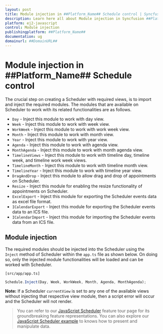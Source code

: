 ```yaml
---
layout: post
title: Module injection in ##Platform_Name## Schedule control | Syncfusion
description: Learn here all about Module injection in Syncfusion ##Platform_Name## Schedule control of Syncfusion Essential JS 2 and more.
platform: ej2-javascript
control: Module injection 
publishingplatform: ##Platform_Name##
documentation: ug
domainurl: ##DomainURL##
---
```


# Module injection in ##Platform_Name## Schedule control

The crucial step on creating a Scheduler with required views, is to import and inject the required modules. The modules that are available on Scheduler to work with its related functionalities are as follows.

* `Day` - Inject this module to work with day view.
* `Week` - Inject this module to work with week view.
* `WorkWeek` - Inject this module to work with work week view.
* `Month` - Inject this module to work with month view.
* `Year` - Inject this module to work with year view.
* `Agenda` - Inject this module to work with agenda view.
* `MonthAgenda` - Inject this module to work with month agenda view.
* `TimelineViews` - Inject this module to work with timeline day, timeline week, and timeline work week views.
* `TimelineMonth` - Inject this module to work with timeline month view.
* `TimelineYear` - Inject this module to work with timeline year view.
* `DragAndDrop` - Inject this module to allow drag and drop of appointments on Scheduler.
* `Resize` - Inject this module for enabling the resize functionality of appointments on Scheduler.
* `ExcelExport` - Inject this module for exporting the Scheduler events data as excel file format.
* `ICalendarExport` - Inject this module for exporting the Scheduler events data to an ICS file.
* `ICalendarImport` - Inject this module for importing the Scheduler events data from an ICS file.

## Module injection

The required modules should be injected into the Scheduler using the `Inject` method of Scheduler within the `app.ts` file as shown below. On doing so, only the injected module functionalities will be loaded and can be worked with Scheduler.

`[src/app/app.ts]`

```ts
Schedule.Inject(Day, Week, WorkWeek, Month, Agenda, MonthAgenda);
```

**Note:** If a Scheduler `currentView` is set to any one of the available views without injecting that respective view module, then a script error will occur and the Scheduler will not render.

> You can refer to our [JavaScript Scheduler](https://www.syncfusion.com/javascript-ui-controls/js-scheduler) feature tour page for its groundbreaking feature representations. You can also explore our [JavaScript Scheduler example](https://ej2.syncfusion.com/demos/#/material/schedule/overview.html) to knows how to present and manipulate data.
